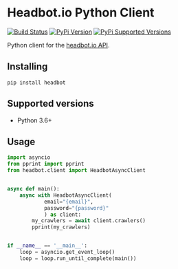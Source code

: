 # Headbot.io Python Client

[![Build Status](https://travis-ci.org/headbot/headbot-python.svg?branch=master)](https://travis-ci.org/headbot/headbot-python)
[![PyPi Version](https://img.shields.io/pypi/v/headbot.svg?color=blue)](https://pypi.org/project/headbot/)
[![PyPi Supported Versions](https://img.shields.io/pypi/pyversions/headbot.svg)](https://pypi.python.org/pypi/headbot)

Python client for the [headbot.io API](http://headbot.io/api/).

## Installing
```
pip install headbot
```

## Supported versions
* Python 3.6+

## Usage
```python
import asyncio
from pprint import pprint
from headbot.client import HeadbotAsyncClient


async def main():
    async with HeadbotAsyncClient(
            email="{email}",
            password="{password}"
            ) as client:
        my_crawlers = await client.crawlers()
        pprint(my_crawlers)


if __name__ == '__main__':
    loop = asyncio.get_event_loop()
    loop = loop.run_until_complete(main())

```
